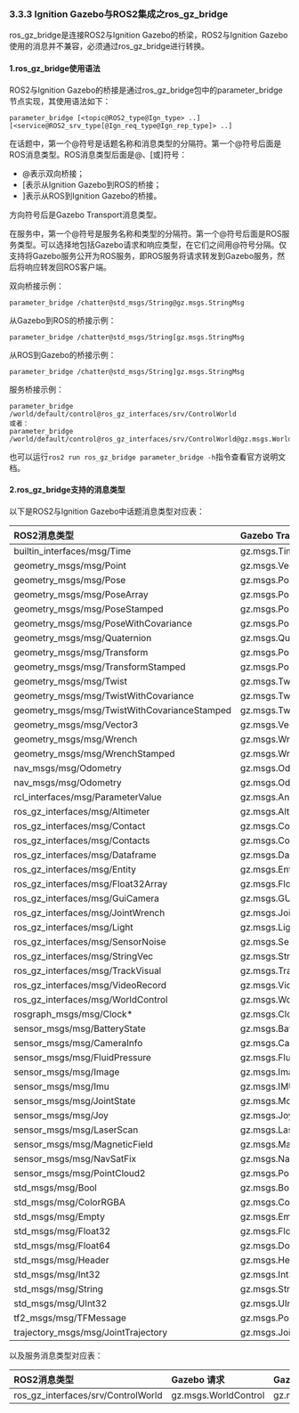 ### 3.3.3 Ignition Gazebo与ROS2集成之ros\_gz\_bridge

ros\_gz\_bridge是连接ROS2与Ignition Gazebo的桥梁，ROS2与Ignition Gazebo使用的消息并不兼容，必须通过ros\_gz\_bridge进行转换。

#### 1.ros\_gz\_bridge使用语法

ROS2与Ignition Gazebo的桥接是通过ros\_gz\_bridge包中的parameter\_bridge节点实现，其使用语法如下：

```
parameter_bridge [<topic@ROS2_type@Ign_type> ..]  [<service@ROS2_srv_type[@Ign_req_type@Ign_rep_type]> ..]
```

在话题中，第一个@符号是话题名称和消息类型的分隔符。第一个@符号后面是ROS消息类型。ROS消息类型后面是@、\[或\]符号：

* @表示双向桥接；
* \[表示从Ignition Gazebo到ROS的桥接；
* \]表示从ROS到Ignition Gazebo的桥接。

方向符号后是Gazebo Transport消息类型。

在服务中，第一个@符号是服务名称和类型的分隔符。第一个@符号后面是ROS服务类型。可以选择地包括Gazebo请求和响应类型，在它们之间用@符号分隔。仅支持将Gazebo服务公开为ROS服务，即ROS服务将请求转发到Gazebo服务，然后将响应转发回ROS客户端。

双向桥接示例：

```
parameter_bridge /chatter@std_msgs/String@gz.msgs.StringMsg
```

从Gazebo到ROS的桥接示例：

```
parameter_bridge /chatter@std_msgs/String[gz.msgs.StringMsg
```

从ROS到Gazebo的桥接示例：

```
parameter_bridge /chatter@std_msgs/String]gz.msgs.StringMsg
```

服务桥接示例：

```
parameter_bridge /world/default/control@ros_gz_interfaces/srv/ControlWorld
或者：
parameter_bridge /world/default/control@ros_gz_interfaces/srv/ControlWorld@gz.msgs.WorldControl@gz.msgs.Boolean
```

也可以运行`ros2 run ros_gz_bridge parameter_bridge -h`指令查看官方说明文档。

#### 2.ros\_gz\_bridge支持的消息类型

以下是ROS2与Ignition Gazebo中话题消息类型对应表：

| **ROS2消息类型** | **Gazebo Transport 类型** |
| :--- | :--- |
| builtin\_interfaces/msg/Time | gz.msgs.Time |
| geometry\_msgs/msg/Point | gz.msgs.Vector3d |
| geometry\_msgs/msg/Pose | gz.msgs.Pose |
| geometry\_msgs/msg/PoseArray | gz.msgs.Pose\_V |
| geometry\_msgs/msg/PoseStamped | gz.msgs.Pose |
| geometry\_msgs/msg/PoseWithCovariance | gz.msgs.PoseWithCovariance |
| geometry\_msgs/msg/Quaternion | gz.msgs.Quaternion |
| geometry\_msgs/msg/Transform | gz.msgs.Pose |
| geometry\_msgs/msg/TransformStamped | gz.msgs.Pose |
| geometry\_msgs/msg/Twist | gz.msgs.Twist |
| geometry\_msgs/msg/TwistWithCovariance | gz.msgs.TwistWithCovariance |
| geometry\_msgs/msg/TwistWithCovarianceStamped | gz.msgs.TwistWithCovariance |
| geometry\_msgs/msg/Vector3 | gz.msgs.Vector3d |
| geometry\_msgs/msg/Wrench | gz.msgs.Wrench |
| geometry\_msgs/msg/WrenchStamped | gz.msgs.Wrench |
| nav\_msgs/msg/Odometry | gz.msgs.Odometry |
| nav\_msgs/msg/Odometry | gz.msgs.OdometryWithCovariance |
| rcl\_interfaces/msg/ParameterValue | gz.msgs.Any |
| ros\_gz\_interfaces/msg/Altimeter | gz.msgs.Altimeter |
| ros\_gz\_interfaces/msg/Contact | gz.msgs.Contact |
| ros\_gz\_interfaces/msg/Contacts | gz.msgs.Contacts |
| ros\_gz\_interfaces/msg/Dataframe | gz.msgs.Dataframe |
| ros\_gz\_interfaces/msg/Entity | gz.msgs.Entity |
| ros\_gz\_interfaces/msg/Float32Array | gz.msgs.Float\_V |
| ros\_gz\_interfaces/msg/GuiCamera | gz.msgs.GUICamera |
| ros\_gz\_interfaces/msg/JointWrench | gz.msgs.JointWrench |
| ros\_gz\_interfaces/msg/Light | gz.msgs.Light |
| ros\_gz\_interfaces/msg/SensorNoise | gz.msgs.SensorNoise |
| ros\_gz\_interfaces/msg/StringVec | gz.msgs.StringMsg\_V |
| ros\_gz\_interfaces/msg/TrackVisual | gz.msgs.TrackVisual |
| ros\_gz\_interfaces/msg/VideoRecord | gz.msgs.VideoRecord |
| ros\_gz\_interfaces/msg/WorldControl | gz.msgs.WorldControl |
| rosgraph\_msgs/msg/Clock\* | gz.msgs.Clock\* |
| sensor\_msgs/msg/BatteryState | gz.msgs.BatteryState |
| sensor\_msgs/msg/CameraInfo | gz.msgs.CameraInfo |
| sensor\_msgs/msg/FluidPressure | gz.msgs.FluidPressure |
| sensor\_msgs/msg/Image | gz.msgs.Image |
| sensor\_msgs/msg/Imu | gz.msgs.IMU |
| sensor\_msgs/msg/JointState | gz.msgs.Model |
| sensor\_msgs/msg/Joy | gz.msgs.Joy |
| sensor\_msgs/msg/LaserScan | gz.msgs.LaserScan |
| sensor\_msgs/msg/MagneticField | gz.msgs.Magnetometer |
| sensor\_msgs/msg/NavSatFix | gz.msgs.NavSat |
| sensor\_msgs/msg/PointCloud2 | gz.msgs.PointCloudPacked |
| std\_msgs/msg/Bool | gz.msgs.Boolean |
| std\_msgs/msg/ColorRGBA | gz.msgs.Color |
| std\_msgs/msg/Empty | gz.msgs.Empty |
| std\_msgs/msg/Float32 | gz.msgs.Float |
| std\_msgs/msg/Float64 | gz.msgs.Double |
| std\_msgs/msg/Header | gz.msgs.Header |
| std\_msgs/msg/Int32 | gz.msgs.Int32 |
| std\_msgs/msg/String | gz.msgs.StringMsg |
| std\_msgs/msg/UInt32 | gz.msgs.UInt32 |
| tf2\_msgs/msg/TFMessage | gz.msgs.Pose\_V |
| trajectory\_msgs/msg/JointTrajectory | gz.msgs.JointTrajectory |

以及服务消息类型对应表：

| **ROS2消息类型** | **Gazebo 请求** | **Gazebo 响应** |
| :--- | :--- | :--- |
| ros\_gz\_interfaces/srv/ControlWorld | gz.msgs.WorldControl | gz.msgs.Boolean |



